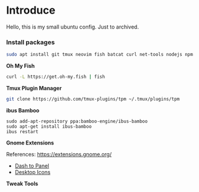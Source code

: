 # Introduce

Hello, this is my small ubuntu config. Just to archived.

### Install packages

```bash
sudo apt install git tmux neovim fish batcat curl net-tools nodejs npm gnome-tweak-tool
```

**Oh My Fish**

```bash
curl -L https://get.oh-my.fish | fish
```

**Tmux Plugin Manager**

```bash
git clone https://github.com/tmux-plugins/tpm ~/.tmux/plugins/tpm
```

**ibus Bamboo**

```
sudo add-apt-repository ppa:bamboo-engine/ibus-bamboo
sudo apt-get install ibus-bamboo
ibus restart
```

**Gnome Extensions**

References: https://extensions.gnome.org/

- [Dash to Panel](https://extensions.gnome.org/extension/1160/dash-to-panel/)
- [Desktop Icons](https://extensions.gnome.org/extension/1465/desktop-icons/)

**Tweak Tools**


